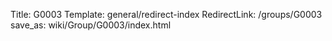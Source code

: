 Title: G0003
Template: general/redirect-index
RedirectLink: /groups/G0003
save_as: wiki/Group/G0003/index.html